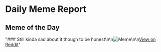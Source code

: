 # Daily Meme Report

## Meme of the Day
"### Still kinda sad about it though to be honest\n\n![Meme](https://i.redd.it/0b32izakqmjf1.gif)\n\n[View on Reddit](https://redd.it/1mszuhz)"
